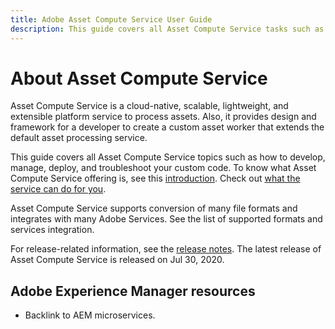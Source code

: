 ```yaml
---
title: Adobe Asset Compute Service User Guide
description: This guide covers all Asset Compute Service tasks such as introduction, how to develops, manage, deploy, and troubleshoot your custom code.
---
```


# About Asset Compute Service

Asset Compute Service is a cloud-native, scalable, lightweight, and extensible platform service to process assets. Also, it provides design and framework for a developer to create a custom asset worker that extends the default asset processing service.

This guide covers all Asset Compute Service topics such as how to develop, manage, deploy, and troubleshoot your custom code. To know what Asset Compute Service offering is, see this [introduction](introduction.md). Check out [what the service can do for you](introduction.md#possible-use-cases-benefits).

Asset Compute Service supports conversion of many file formats and integrates with many Adobe Services. See the list of supported formats and services integration.

For release-related information, see the [release notes](/help/release-notes.md). The latest release of Asset Compute Service is released on Jul 30, 2020.

## Adobe Experience Manager resources

* Backlink to AEM microservices.
